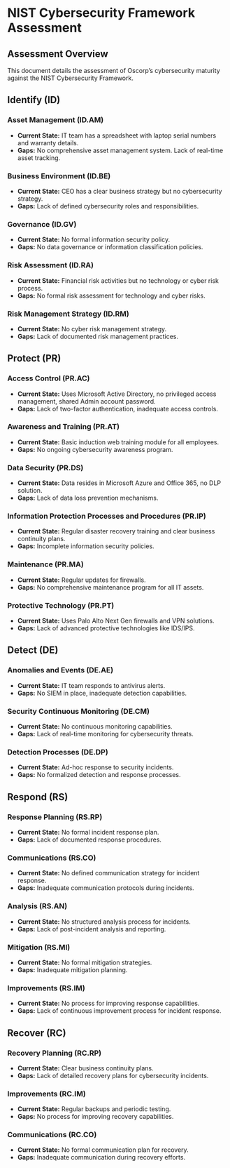 # NIST Cybersecurity Framework Assessment

## Assessment Overview

This document details the assessment of Oscorp’s cybersecurity maturity against the NIST Cybersecurity Framework.

## Identify (ID)

### Asset Management (ID.AM)
- **Current State:** IT team has a spreadsheet with laptop serial numbers and warranty details.
- **Gaps:** No comprehensive asset management system. Lack of real-time asset tracking.

### Business Environment (ID.BE)
- **Current State:** CEO has a clear business strategy but no cybersecurity strategy.
- **Gaps:** Lack of defined cybersecurity roles and responsibilities.

### Governance (ID.GV)
- **Current State:** No formal information security policy.
- **Gaps:** No data governance or information classification policies.

### Risk Assessment (ID.RA)
- **Current State:** Financial risk activities but no technology or cyber risk process.
- **Gaps:** No formal risk assessment for technology and cyber risks.

### Risk Management Strategy (ID.RM)
- **Current State:** No cyber risk management strategy.
- **Gaps:** Lack of documented risk management practices.

## Protect (PR)

### Access Control (PR.AC)
- **Current State:** Uses Microsoft Active Directory, no privileged access management, shared Admin account password.
- **Gaps:** Lack of two-factor authentication, inadequate access controls.

### Awareness and Training (PR.AT)
- **Current State:** Basic induction web training module for all employees.
- **Gaps:** No ongoing cybersecurity awareness program.

### Data Security (PR.DS)
- **Current State:** Data resides in Microsoft Azure and Office 365, no DLP solution.
- **Gaps:** Lack of data loss prevention mechanisms.

### Information Protection Processes and Procedures (PR.IP)
- **Current State:** Regular disaster recovery training and clear business continuity plans.
- **Gaps:** Incomplete information security policies.

### Maintenance (PR.MA)
- **Current State:** Regular updates for firewalls.
- **Gaps:** No comprehensive maintenance program for all IT assets.

### Protective Technology (PR.PT)
- **Current State:** Uses Palo Alto Next Gen firewalls and VPN solutions.
- **Gaps:** Lack of advanced protective technologies like IDS/IPS.

## Detect (DE)

### Anomalies and Events (DE.AE)
- **Current State:** IT team responds to antivirus alerts.
- **Gaps:** No SIEM in place, inadequate detection capabilities.

### Security Continuous Monitoring (DE.CM)
- **Current State:** No continuous monitoring capabilities.
- **Gaps:** Lack of real-time monitoring for cybersecurity threats.

### Detection Processes (DE.DP)
- **Current State:** Ad-hoc response to security incidents.
- **Gaps:** No formalized detection and response processes.

## Respond (RS)

### Response Planning (RS.RP)
- **Current State:** No formal incident response plan.
- **Gaps:** Lack of documented response procedures.

### Communications (RS.CO)
- **Current State:** No defined communication strategy for incident response.
- **Gaps:** Inadequate communication protocols during incidents.

### Analysis (RS.AN)
- **Current State:** No structured analysis process for incidents.
- **Gaps:** Lack of post-incident analysis and reporting.

### Mitigation (RS.MI)
- **Current State:** No formal mitigation strategies.
- **Gaps:** Inadequate mitigation planning.

### Improvements (RS.IM)
- **Current State:** No process for improving response capabilities.
- **Gaps:** Lack of continuous improvement process for incident response.

## Recover (RC)

### Recovery Planning (RC.RP)
- **Current State:** Clear business continuity plans.
- **Gaps:** Lack of detailed recovery plans for cybersecurity incidents.

### Improvements (RC.IM)
- **Current State:** Regular backups and periodic testing.
- **Gaps:** No process for improving recovery capabilities.

### Communications (RC.CO)
- **Current State:** No formal communication plan for recovery.
- **Gaps:** Inadequate communication during recovery efforts.
